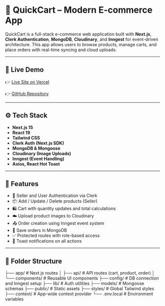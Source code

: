 # 🛒 QuickCart – Modern E-commerce App

QuickCart is a full-stack e-commerce web application built with **Next.js**, **Clerk Authentication**, **MongoDB**, **Cloudinary**, and **Inngest** for event-driven architecture. This app allows users to browse products, manage carts, and place orders with real-time syncing and cloud uploads.


---

## 🚀 Live Demo

👉 [Live Site on Vercel](https://quick-cart-three-opal.vercel.app/)

👉 [GitHub Repository](https://github.com/Aswin432/QuickCart/tree/main)

---

## ⚙️ Tech Stack

- **Next.js 15**
- **React 19**
- **Tailwind CSS**
- **Clerk Auth (Next.js SDK)**
- **MongoDB & Mongoose**
- **Cloudinary (Image Uploads)**
- **Inngest (Event Handling)**
- **Axios, React Hot Toast**

---

## 🧠 Features

- 🔐 Seller and User Authentication via Clerk
- 📦 Add / Update / Delete products (Seller)
- 🛍️ Cart with quantity updates and total calculations
- ☁️ Upload product images to Cloudinary
- 📤 Order creation using Inngest event system
- 🧾 Save orders in MongoDB
- ✅ Protected routes with role-based access
- 💬 Toast notifications on all actions

---

## 📁 Folder Structure

├── app/ # Next.js routes │ ├── api/ # API routes (cart, product, order) │ └── components/ # Reusable UI components ├── config/ # DB connection and Inngest setup ├── lib/ # Auth utilities ├── models/ # Mongoose schemas ├── public/ # Static assets ├── styles/ # Global Tailwind styles ├── context/ # App-wide context provider └── .env.local # Environment variables



